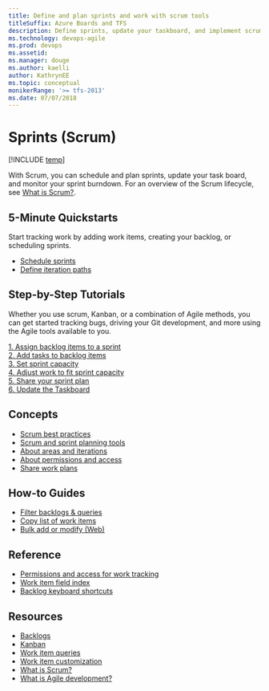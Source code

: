 ```yaml
---
title: Define and plan sprints and work with scrum tools
titleSuffix: Azure Boards and TFS 
description: Define sprints, update your taskboard, and implement scrum in Azure Boards & Team Foundation Server  
ms.technology: devops-agile
ms.prod: devops
ms.assetid:  
ms.manager: douge
ms.author: kaelli
author: KathrynEE
ms.topic: conceptual
monikerRange: '>= tfs-2013'
ms.date: 07/07/2018
---
```


# Sprints (Scrum)

[!INCLUDE [temp](../_shared/version-vsts-tfs-all-versions.md)] 

With Scrum, you can schedule and plan sprints, update your task board, and monitor your sprint burndown. For an overview of the Scrum lifecycle, see [What is Scrum?](/azure/devops/learn/agile/what-is-scrum). 

## 5-Minute Quickstarts  

Start tracking work by adding work items, creating your backlog, or scheduling sprints.  
  
- [Schedule sprints](define-sprints.md)
- [Define iteration paths](../../organizations/settings/set-iteration-paths-sprints.md?toc=/vsts/boards/sprints/toc.json&bc=/vsts/boards/sprints/breadcrumb/toc.json)    

## Step-by-Step Tutorials

Whether you use scrum, Kanban, or a combination of Agile methods, you can get started tracking bugs, driving your Git development, and more using the Agile tools available to you. 

[1. Assign backlog items to a sprint](assign-work-sprint.md)  
[2. Add tasks to backlog items](add-tasks.md)  
[3. Set sprint capacity](set-capacity.md)  
[4. Adjust work to fit sprint capacity](adjust-work.md)  
[5. Share your sprint plan](share-plan.md)  
[6. Update the Taskboard](task-board.md)  

 
## Concepts 
- [Scrum best practices](best-practices-scrum.md) 
- [Scrum and sprint planning tools](scrum-sprint-planning-tools.md)  
- [About areas and iterations](../../organizations/settings/about-areas-iterations.md?toc=/vsts/boards/sprints/toc.json&bc=/vsts/boards/sprints/breadcrumb/toc.json)
- [About permissions and access](../../organizations/security/permissions-access-work-tracking.md?toc=/vsts/boards/sprints/toc.json&bc=/vsts/boards/sprints/breadcrumb/toc.json)
- [Share work plans](../queries/share-plans.md?toc=/vsts/boards/sprints/toc.json&bc=/vsts/boards/sprints/breadcrumb/toc.json) 


## How-to Guides

* [Filter backlogs & queries](../backlogs/filter-backlogs.md?toc=/vsts/boards/sprints/toc.json&bc=/vsts/boards/sprints/breadcrumb/toc.json)
* [Copy list of work items](../backlogs/copy-list.md?toc=/vsts/boards/sprints/toc.json&bc=/vsts/boards/sprints/breadcrumb/toc.json)  
* [Bulk add or modify (Web)](../backlogs/bulk-modify-work-items.md?toc=/vsts/boards/sprints/toc.json&bc=/vsts/boards/sprints/breadcrumb/toc.json)   


## Reference   
- [Permissions and access for work tracking](../../organizations/security/permissions-access-work-tracking.md?toc=/vsts/boards/sprints/toc.json&bc=/vsts/boards/sprints/breadcrumb/toc.json)
- [Work item field index](../work-items/guidance/work-item-field.md?toc=/vsts/boards/sprints/toc.json&bc=/vsts/boards/sprints/breadcrumb/toc.json)
- [Backlog keyboard shortcuts](../backlogs/backlogs-keyboard-shortcuts.md)


## Resources 
- [Backlogs](../backlogs/index.md)
- [Kanban](../boards/index.md)
- [Work item queries](../queries/index.md)
- [Work item customization](../../reference/index.md)
- [What is Scrum?](/azure/devops/learn/agile/what-is-scrum)
- [What is Agile development?](/azure/devops/learn/agile/what-is-agile-development)  

